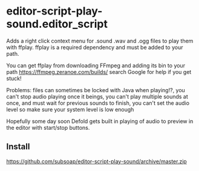 # editor-script-play-sound.editor_script

Adds a right click context menu for .sound .wav and .ogg files to play them with ffplay. ffplay is a required dependency and must be added to your path.

You can get ffplay from downloading FFmpeg and adding its bin to your path https://ffmpeg.zeranoe.com/builds/ search Google for help if you get stuck!

Problems: files can sometimes be locked with Java when playing!?, you can't stop audio playing once it beings, you can't play multiple sounds at once, and must wait for previous sounds to finish, you can't set the audio level so make sure your system level is low enough

Hopefully some day soon Defold gets built in playing of audio to preview in the editor with start/stop buttons.

## Install

https://github.com/subsoap/editor-script-play-sound/archive/master.zip

